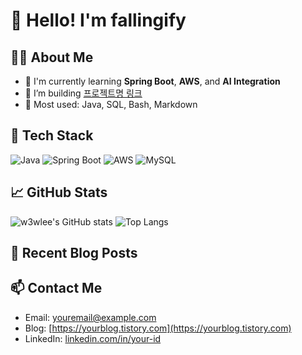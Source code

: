 # 👋 Hello! I'm fallingify

## 🧑‍💻 About Me
- 🌱 I'm currently learning **Spring Boot**, **AWS**, and **AI Integration**
- 💼 I’m building [프로젝트명 링크](프로젝트링크)
- 🧠 Most used: Java, SQL, Bash, Markdown

## 🔧 Tech Stack
![Java](https://img.shields.io/badge/Java-007396?style=flat&logo=java&logoColor=white)
![Spring Boot](https://img.shields.io/badge/SpringBoot-6DB33F?style=flat&logo=spring-boot&logoColor=white)
![AWS](https://img.shields.io/badge/AWS-232F3E?style=flat&logo=amazon-aws&logoColor=white)
![MySQL](https://img.shields.io/badge/MySQL-005C84?style=flat&logo=mysql&logoColor=white)

## 📈 GitHub Stats
![w3wlee's GitHub stats](https://github-readme-stats.vercel.app/api?username=w3wlee&show_icons=true&theme=default)
![Top Langs](https://github-readme-stats.vercel.app/api/top-langs/?username=w3wlee&layout=compact)

## 📝 Recent Blog Posts
<!-- BLOG-POST-LIST:START -->
<!-- BLOG-POST-LIST:END -->

## 📫 Contact Me
- Email: youremail@example.com
- Blog: [https://yourblog.tistory.com](https://yourblog.tistory.com)
- LinkedIn: [linkedin.com/in/your-id](https://linkedin.com/in/your-id)
